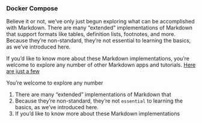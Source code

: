 ### Docker Compose
Believe it or not, we’ve only just begun exploring what can be accomplished with Markdown. There are many “extended” implementations of Markdown that support formats like tables, definition lists, footnotes, and more. Because they’re non-standard, they’re not essential to learning the basics, as we’ve introduced here.

If you’d like to know more about these Markdown implementations, you’re welcome to explore any number of other Markdown apps and tutorials. [Here are just a few](https://www.google.com)

You’re welcome to explore any number
1. There are many “extended” implementations of Markdown that 
2. Because they’re non-standard, they’re not `essential` to learning the basics, as we’ve introduced here.
3. If you’d like to know more about these Markdown implementations


